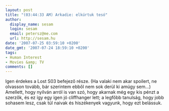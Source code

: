 ```yaml
---
layout: post
title: "(03:44:33 AM) Arkadie: elkúrtuk tesó"
author:
  display_name: sesam
  login: sesam
  email: petersz@me.com
  url: http://sesam.hu
date: '2007-07-25 03:59:10 +0200'
date_gmt: '2007-07-24 18:59:10 +0200'
tags:
- Human Interest
- Movies &amp; TV
comments: []
---
```


Igen érdekes a Lost S03 befejező része. (Ha valaki nem akar spoilert, ne olvasson tovább, bár szerintem ebből nem sok derül ki amúgy sem...) Amellett, hogy nyilván arról is van szó, hogy akarnak még egy kis pénzt a szerzők, és ez így egy igen jó cliffhanger lett; a legfőbb tanulság, hogy jobb sohasem lesz, csak túl naivak és hiszékenyek vagyunk, hogy ezt belássuk.
